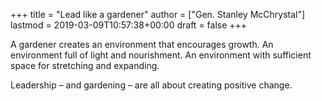 +++
title = "Lead like a gardener"
author = ["Gen. Stanley McChrystal"]
lastmod = 2019-03-09T10:57:38+00:00
draft = false
+++

A gardener creates an environment that encourages growth. An environment full of
light and nourishment. An environment with sufficient space for stretching and
expanding.

Leadership – and gardening – are all about creating positive change.
